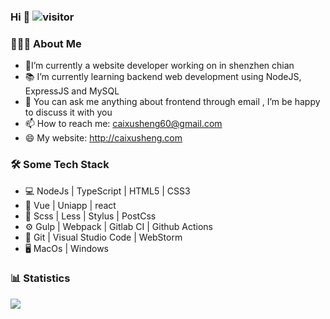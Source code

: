 ### Hi 👋 ![visitor](https://visitor-badge.glitch.me/badge?page_id=aisen60)

### 👨🏻‍💻 About Me

- 👷I’m currently a website developer working on in shenzhen chian
- 📚 I’m currently learning  backend web development using NodeJS, ExpressJS and MySQL
- 💬 You can ask me anything about frontend through email , I’m be happy to discuss it with you
- 📫 How to reach me: caixusheng60@gmail.com
- 😄 My website: http://caixusheng.com


### 🛠 Some Tech Stack

- 💻	NodeJs | TypeScript | HTML5 | CSS3
- 📌	Vue | Uniapp | react
- 💅    Scss | Less | Stylus | PostCss
- ⚙    Gulp | Webpack | Gitlab CI | Github Actions
- 🔧    Git | Visual Studio Code | WebStorm
- 🖥    MacOs | Windows


### 📊  Statistics

<p>
<img  align="left" src="https://github-readme-stats.vercel.app/api?username=aisen60&show_icons=true&hide_border=true">
</p>